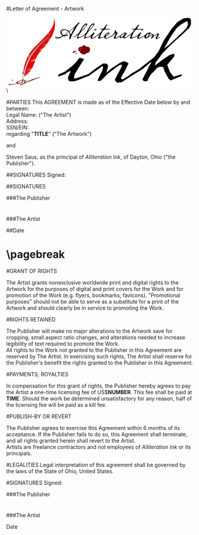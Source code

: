 #Letter of Agreement - Artwork

![](aink_logo.png "Alliteration Ink")  \  

#PARTIES
This AGREEMENT is made as of the Effective Date below by and between:   
Legal Name:                                                   ("The Artist")   
Address:   
SSN/EIN:  
regarding "**TITLE**" ("The Artwork")  

and   

Steven Saus, as the principal of *Alliteration Ink*, of Dayton, Ohio ("the Publisher").  

##SIGNATURES
Signed:  
 
##SIGNATURES
 
###The Publisher  

#  
#
###The Artist

##Date  

\pagebreak
=======
#GRANT OF RIGHTS

The Artist grants nonexclusive worldwide print and digital rights to the Artwork for the purposes of digital and print covers for the Work and for promotion of the Work (e.g. flyers, bookmarks, favicons). "Promotional purposes" should not be able to serve as a substitute for a print of the Artwork and should clearly be in service to promoting the Work.   

#RIGHTS RETAINED

The Publisher will make no major alterations to the Artwork save for cropping, small aspect ratio changes, and alterations needed to increase legibility of text required to promote the Work.  
All rights to the Work not granted to the Publisher in this Agreement are reserved by The Artist. In exercising such rights, The Artist shall reserve for the Publisher's benefit the rights granted to the Publisher in this Agreement.   

#PAYMENTS; ROYALTIES

In compensation for this grant of rights, the Publisher hereby agrees to pay the Artist a one-time licensing fee of US$**NUMBER**. This fee shall be paid at **TIME**.  Should the work be determined unsatisfactory for any reason, half of the licensing fee will be paid as a kill fee.

#PUBLISH-BY OR REVERT

The Publisher agrees to exercise this Agreement within 6 months of its acceptance. If the Publisher fails to do so, this Agreement shall terminate, and all rights granted herein shall revert to the Artist.   
Artists are freelance contractors and not employees of *Alliteration Ink* or its principals.  

#LEGALITIES
Legal interpretation of this agreement shall be governed by the laws of the State of Ohio, United States.  

#SIGNATURES
Signed:  
 
###The Publisher  

#  
#
###The Artist

Date

